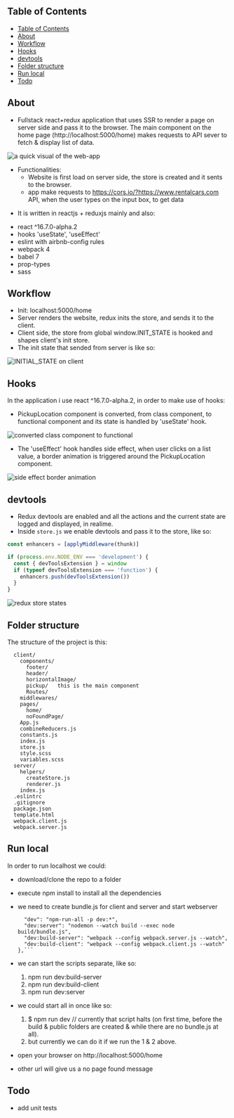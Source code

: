 
## Table of Contents
- [Table of Contents](#table-of-contents)
- [About](#about)
- [Workflow](#workflow)
- [Hooks](#hooks)
- [devtools](#devtools)
- [Folder structure](#folder-structure)
- [Run local](#run-local)
- [Todo](#todo)


## About
* Fullstack react+redux application that uses SSR to render a page on server side and pass it to the browser. The main component on the home page (http://localhost:5000/home) makes requests to API sever to fetch & display list of data.

![a quick visual of the web-app](readme_imgs/ssr-rental-cars.gif)


- Functionalities:
  - Website is first load on server side, the store is created and it sents to the browser.
  - app make requests to https://cors.io/?https://www.rentalcars.com  API, when the user types on the input box, to get data


* It is written in reactjs + reduxjs mainly and also:
- react ^16.7.0-alpha.2
- hooks 'useState', 'useEffect'
- eslint with airbnb-config rules
- webpack 4
- babel 7
- prop-types
- sass

## Workflow

* Init: localhost:5000/home
* Server renders the website, redux inits the store, and sends it to the client.
* Client side, the store from global window.INIT_STATE is hooked and shapes client's init store.
* The init state that sended from server is like so:

![INITIAL_STATE on client](readme_imgs/init_state-passed_from_server.png)

## Hooks

In the application i use react ^16.7.0-alpha.2, in order to make use of hooks:
* PickupLocation component is converted, from class component, to functional component and its state is handled by 'useState' hook.
  
![converted class component to functional](readme_imgs/functional-component.png)

* The 'useEffect' hook handles side effect, when user clicks on a list value, a border animation is triggered around the PickupLocation component.

![side effect border animation ](readme_imgs/animation.gif)
## devtools

- Redux devtools are enabled and all the actions and the current state are logged and displayed, in realime.
- Inside `store.js` we enable devtools and pass it to the store, like so:

```javascript
const enhancers = [applyMiddleware(thunk)]

if (process.env.NODE_ENV === 'development') {
  const { devToolsExtension } = window
  if (typeof devToolsExtension === 'function') {
    enhancers.push(devToolsExtension())
  }
}
```

![redux store states](readme_imgs/redux-state.gif)

## Folder structure

The structure of the project is this:
```
  client/
    components/
      footer/
      header/
      horizontalImage/
      pickup/   this is the main component
      Routes/
    middlewares/
    pages/
      home/
      noFoundPage/
    App.js
    combineReducers.js
    constants.js
    index.js
    store.js
    style.scss
    variables.scss
  server/
    helpers/
      createStore.js
      renderer.js
    index.js
  .eslintrc
  .gitignore
  package.json
  template.html
  webpack.client.js
  webpack.server.js
```

## Run local

In order to run localhost we could:

* download/clone the repo to a folder
* execute npm install to install all the dependencies
* we need to create bundle.js for client and server and start webserver
  ```"scripts": {
    "dev": "npm-run-all -p dev:*",
    "dev:server": "nodemon --watch build --exec node build/bundle.js",
    "dev:build-server": "webpack --config webpack.server.js --watch",
    "dev:build-client": "webpack --config webpack.client.js --watch"
  },```

* we can start the scripts separate, like so:
  1. npm run dev:build-server
  2. npm run dev:build-client
  3. npm run dev:server


* we could start all in once like so:
  1. $ npm run dev  // currently that script halts (on first time, before the build & public folders are created & while there are no bundle.js at all).
  2. but currently we can do it if we run the 1 & 2 above.

* open your browser on http://localhost:5000/home
* other url will give us a no page found message


## Todo

* add unit tests
